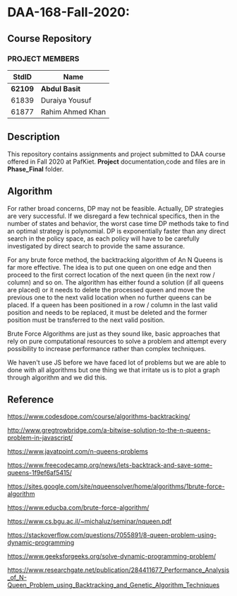 # DAA-168-Fall-2020: #
## Course Repository ##
### PROJECT MEMBERS ###

StdID | Name
------------ | -------------
**62109** | **Abdul Basit**
61839 | Duraiya Yousuf
61877 | Rahim Ahmed Khan

## Description ##
This repository contains assignments and project submitted to DAA course offered in Fall 2020 at PafKiet.
**Project** documentation,code and files are in **Phase_Final** folder.

## Algorithm ##
For rather broad concerns, DP may not be feasible. Actually, DP strategies are very successful. If we disregard a few technical specifics, then in the number of states and behavior, the worst case time DP methods take to find an optimal strategy is polynomial. DP is exponentially faster than any direct search in the policy space, as each policy will have to be carefully investigated by direct search to provide the same assurance.

For any brute force method, the backtracking algorithm of An N Queens is far more effective. The idea is to put one queen on one edge and then proceed to the first correct location of the next queen (in the next row / column) and so on. The algorithm has either found a solution (if all queens are placed) or it needs to delete the processed queen and move the previous one to the next valid location when no further queens can be placed. If a queen has been positioned in a row / column in the last valid position and needs to be replaced, it must be deleted and the former position must be transferred to the next valid position.

Brute Force Algorithms are just as they sound like, basic approaches that rely on pure computational resources to solve a problem and attempt every possibility to increase performance rather than complex techniques.

We haven't use JS before we have faced lot of problems but we are able to done with all algorithms but one thing we that irritate us is to plot a graph through algorithm and we did this.

## Reference ##
https://www.codesdope.com/course/algorithms-backtracking/	

http://www.gregtrowbridge.com/a-bitwise-solution-to-the-n-queens-problem-in-javascript/

https://www.javatpoint.com/n-queens-problems

https://www.freecodecamp.org/news/lets-backtrack-and-save-some-queens-1f9ef6af5415/

https://sites.google.com/site/nqueensolver/home/algorithms/1brute-force-algorithm

https://www.educba.com/brute-force-algorithm/

https://www.cs.bgu.ac.il/~michaluz/seminar/nqueen.pdf

https://stackoverflow.com/questions/7055891/8-queen-problem-using-dynamic-programming

https://www.geeksforgeeks.org/solve-dynamic-programming-problem/

https://www.researchgate.net/publication/284411677_Performance_Analysis_of_N-Queen_Problem_using_Backtracking_and_Genetic_Algorithm_Techniques
